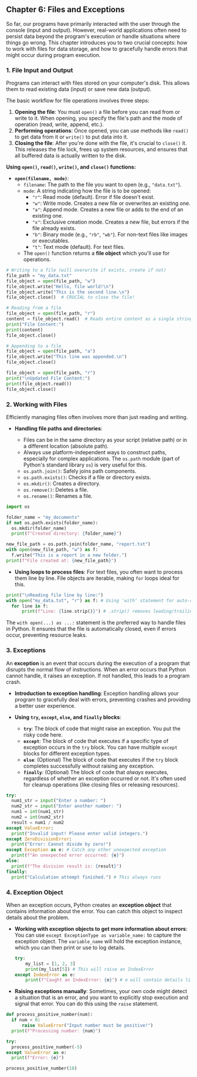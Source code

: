 ## Chapter 6: Files and Exceptions

So far, our programs have primarily interacted with the user through the console (input and output). However, real-world
applications often need to persist data beyond the program's execution or handle situations where things go wrong. This
chapter introduces you to two crucial concepts: how to work with files for data storage, and how to gracefully handle
errors that might occur during program execution.

### 1\. File Input and Output

Programs can interact with files stored on your computer's disk. This allows them to read existing data (input) or save
new data (output).

The basic workflow for file operations involves three steps:

1. **Opening the file**: You must `open()` a file before you can read from or write to it. When opening, you specify the
   file's path and the mode of operation (read, write, append, etc.).
2. **Performing operations**: Once opened, you can use methods like `read()` to get data from it or `write()` to put
   data into it.
3. **Closing the file**: After you're done with the file, it's crucial to `close()` it. This releases the file lock,
   frees up system resources, and ensures that all buffered data is actually written to the disk.

**Using `open()`, `read()`, `write()`, and `close()` functions:**

* **`open(filename, mode)`**:
    * `filename`: The path to the file you want to open (e.g., `"data.txt"`).
    * `mode`: A string indicating how the file is to be opened:
        * `"r"`: Read mode (default). Error if file doesn't exist.
        * `"w"`: Write mode. Creates a new file or overwrites an existing one.
        * `"a"`: Append mode. Creates a new file or adds to the end of an existing one.
        * `"x"`: Exclusive creation mode. Creates a new file, but errors if the file already exists.
        * `"b"`: Binary mode (e.g., `"rb"`, `"wb"`). For non-text files like images or executables.
        * `"t"`: Text mode (default). For text files.
    * The `open()` function returns a **file object** which you'll use for operations.

<!-- end list -->

```python
# Writing to a file (will overwrite if exists, create if not)
file_path = "my_data.txt"
file_object = open(file_path, "w")
file_object.write("Hello, file world!\n")
file_object.write("This is the second line.\n")
file_object.close()  # CRUCIAL to close the file!

# Reading from a file
file_object = open(file_path, "r")
content = file_object.read()  # Reads entire content as a single string
print("File Content:")
print(content)
file_object.close()

# Appending to a file
file_object = open(file_path, "a")
file_object.write("This line was appended.\n")
file_object.close()

file_object = open(file_path, "r")
print("\nUpdated File Content:")
print(file_object.read())
file_object.close()
```

### 2\. Working with Files

Efficiently managing files often involves more than just reading and writing.

* **Handling file paths and directories**:

    * Files can be in the same directory as your script (relative path) or in a different location (absolute path).
    * Always use platform-independent ways to construct paths, especially for complex applications. The `os.path`
      module (part of Python's standard library `os`) is very useful for this.
    * `os.path.join()`: Safely joins path components.
    * `os.path.exists()`: Checks if a file or directory exists.
    * `os.mkdir()`: Creates a directory.
    * `os.remove()`: Deletes a file.
    * `os.rename()`: Renames a file.

  <!-- end list -->

```python
import os

folder_name = "my_documents"
if not os.path.exists(folder_name):
  os.mkdir(folder_name)
  print(f"Created directory: {folder_name}")

new_file_path = os.path.join(folder_name, "report.txt")
with open(new_file_path, "w") as f:
  f.write("This is a report in a new folder.")
print(f"File created at: {new_file_path}")
```

* **Using loops to process files**: For text files, you often want to process them line by line. File objects are
  iterable, making `for` loops ideal for this.

```python
print("\nReading file line by line:")
with open("my_data.txt", "r") as f: # Using 'with' statement for auto-closing
  for line in f:
      print(f"Line: {line.strip()}") # .strip() removes leading/trailing whitespace like newline chars
```

  The `with open(...) as ...:` statement is the preferred way to handle files in Python. It ensures that the file is
  automatically closed, even if errors occur, preventing resource leaks.

### 3\. Exceptions

An **exception** is an event that occurs during the execution of a program that disrupts the normal flow of
instructions. When an error occurs that Python cannot handle, it raises an exception. If not handled, this leads to a
program crash.

* **Introduction to exception handling**: Exception handling allows your program to gracefully deal with errors,
  preventing crashes and providing a better user experience.

* **Using `try`, `except`, `else`, and `finally` blocks**:

    * **`try`**: The block of code that might raise an exception. You put the risky code here.
    * **`except`**: The block of code that executes if a specific type of exception occurs in the `try` block. You can
      have multiple `except` blocks for different exception types.
    * **`else`**: (Optional) The block of code that executes if the `try` block completes successfully without raising
      any exception.
    * **`finally`**: (Optional) The block of code that *always* executes, regardless of whether an exception occurred or
      not. It's often used for cleanup operations (like closing files or releasing resources).

  <!-- end list -->

```python
try:
  num1_str = input("Enter a number: ")
  num2_str = input("Enter another number: ")
  num1 = int(num1_str)
  num2 = int(num2_str)
  result = num1 / num2
except ValueError:
  print("Invalid input! Please enter valid integers.")
except ZeroDivisionError:
  print("Error: Cannot divide by zero!")
except Exception as e: # Catch any other unexpected exception
  print(f"An unexpected error occurred: {e}")
else:
  print(f"The division result is: {result}")
finally:
  print("Calculation attempt finished.") # This always runs
```

### 4\. Exception Object

When an exception occurs, Python creates an **exception object** that contains information about the error. You can
catch this object to inspect details about the problem.

* **Working with exception objects to get more information about errors**: You can use
  `except ExceptionType as variable_name:` to capture the exception object. The `variable_name` will hold the exception
  instance, which you can then print or use to log details.

  ```python
  try:
      my_list = [1, 2, 3]
      print(my_list[5]) # This will raise an IndexError
  except IndexError as e:
      print(f"Caught an IndexError: {e}") # e will contain details like "list index out of range"
  ```

* **Raising exceptions manually**: Sometimes, your own code might detect a situation that is an error, and you want to
  explicitly stop execution and signal that error. You can do this using the `raise` statement.

```python
def process_positive_number(num):
  if num < 0:
      raise ValueError("Input number must be positive!")
  print(f"Processing number: {num}")

try:
  process_positive_number(-5)
except ValueError as e:
  print(f"Error: {e}")

process_positive_number(10)
```